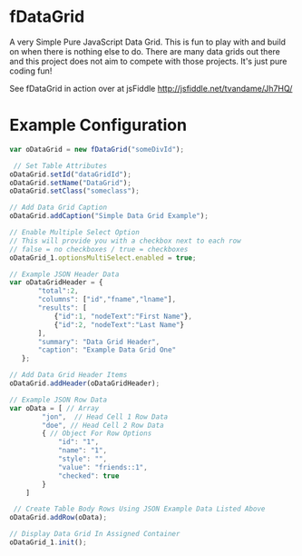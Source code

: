 fDataGrid
=========

A very Simple Pure JavaScript Data Grid. This is fun to play with and build
on when there is nothing else to do. There are many data grids out there
and this project does not aim to compete with those projects. It's just pure
coding fun!

See fDataGrid in action over at jsFiddle http://jsfiddle.net/tvandame/Jh7HQ/

Example Configuration
=============================================================================
```javascript
var oDataGrid = new fDataGrid("someDivId");

 // Set Table Attributes
oDataGrid.setId("dataGridId");
oDataGrid.setName("DataGrid");
oDataGrid.setClass("someclass");

// Add Data Grid Caption
oDataGrid.addCaption("Simple Data Grid Example");

// Enable Multiple Select Option
// This will provide you with a checkbox next to each row
// false = no checkboxes / true = checkboxes
oDataGrid_1.optionsMultiSelect.enabled = true; 

// Example JSON Header Data
var oDataGridHeader = {
       "total":2,
       "columns": ["id","fname","lname"], 
       "results": [
           {"id":1, "nodeText":"First Name"},
           {"id":2, "nodeText":"Last Name"}
       ],
       "summary": "Data Grid Header",
       "caption": "Example Data Grid One"
   }; 

// Add Data Grid Header Items
oDataGrid.addHeader(oDataGridHeader);

// Example JSON Row Data
var oData = [ // Array
        "jon",  // Head Cell 1 Row Data
        "doe", // Head Cell 2 Row Data
        { // Object For Row Options
            "id": "1",
            "name": "1",
            "style": "",
            "value": "friends::1",
            "checked": true
        }
    ]

 // Create Table Body Rows Using JSON Example Data Listed Above
oDataGrid.addRow(oData);

// Display Data Grid In Assigned Container
oDataGrid_1.init();
```
